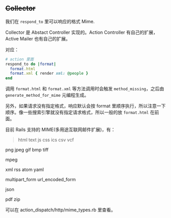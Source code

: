 ## ~~Collector~~

我们在 `respond_to` 里可以响应的格式 Mime.

Collector 是 Abstact Controller 实现的。Action Controller 有自己的扩展，Active Mailer 也有自己的扩展。

对应：

```ruby
# action 里面
respond_to do |format|
  format.html
  format.xml { render xml: @people }
end
```

调用 `format.html` 和 `format.xml` 等方法调用时会触发 `method_missing`，之后由 `generate_method_for_mime` 元编程生成。

另外，如果请求没有指定格式，响应默认会按 format 里顺序执行，所以注意一下顺序。像一些搜索引擎就没有指定请求格式，所以一般的放 `format.html` 在前面。

目前 Rails 支持的 MIME(多用途互联网邮件扩展)，有：

>html
text
js
css
ics
csv
vcf
>
png
jpeg
gif
bmp
tiff
>
mpeg
>
xml
rss
atom
yaml
>
multipart_form
url_encoded_form
>
json
>
pdf
zip

可以在 action_dispatch/http/mime_types.rb 里查看。
